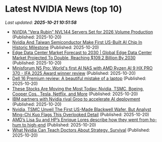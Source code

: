 # Latest NVIDIA News (top 10)
_Last updated: **2025-10-21 10:51:58**_

- [NVIDIA "Vera Rubin" NVL144 Servers Set for 2026 Volume Production](https://www.techpowerup.com/342049/nvidia-vera-rubin-nvl144-servers-set-for-2026-volume-production) (Published: 2025-10-20)
- [Nvidia And Taiwan Semiconductor Make First US-Built AI Chip In Historic Milestone](https://biztoc.com/x/4ee81b4bb6672a3e) (Published: 2025-10-20)
- [Edge Data Center Market Forecast to 2030 | Global Edge Data Center Market Projected To Double, Reaching $109.2 Billion By 2030](https://www.globenewswire.com/news-release/2025/10/20/3169204/28124/en/Edge-Data-Center-Market-Forecast-to-2030-Global-Edge-Data-Center-Market-Projected-To-Double-Reaching-109-2-Billion-By-2030.html) (Published: 2025-10-20)
- [Minisforum N5 Pro: World's first AI NAS with AMD Ryzen AI 9 HX PRO 370 - IFA 2025 Award winner review](https://www.notebookcheck.net/Minisforum-N5-Pro-World-s-first-AI-NAS-with-AMD-Ryzen-AI-9-HX-PRO-370-IFA-2025-Award-winner-review.1142209.0.html) (Published: 2025-10-20)
- [Dell 16 Premium review: A beautiful mistake of a laptop](https://www.pcworld.com/article/2945296/dell-16-premium-review.html) (Published: 2025-10-20)
- [These Stocks Are Moving the Most Today: Nvidia, TSMC, Boeing, Cooper Cos., Tesla, Netflix, and More](https://biztoc.com/x/96316526141cb0c2) (Published: 2025-10-20)
- [IBM partners with Nvidia rival Groq to accelerate AI deployment](https://siliconangle.com/2025/10/20/ibm-partners-nvidia-rival-groq-accelerate-ai-deployment/) (Published: 2025-10-20)
- [Nvidia, TSMC Unveil The First US-Made Blackwell Wafer, But Analyst Ming-Chi Kuo Flags This Overlooked Detail](https://biztoc.com/x/035fd4fa548c8420) (Published: 2025-10-20)
- [AMD’s Lisa Su and HP’s Enrique Lores describe how they went from ho-hum to high-end](https://fortune.com/2025/10/20/amds-lisa-su-and-hps-enrique-lores-describe-how-they-went-from-ho-hum-to-high-end/) (Published: 2025-10-20)
- [What Nvidia Can Teach Doctors About Strategy, Survival](https://www.forbes.com/sites/robertpearl/2025/10/20/what-nvidia-can-teach-doctors-about-strategy-survival/) (Published: 2025-10-20)
